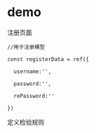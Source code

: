 # demo

注册页面

```vue
//用于注册模型

const registerData = ref({

  username:'',

  password:'',

  rePassword:''

})
```

定义检验规则